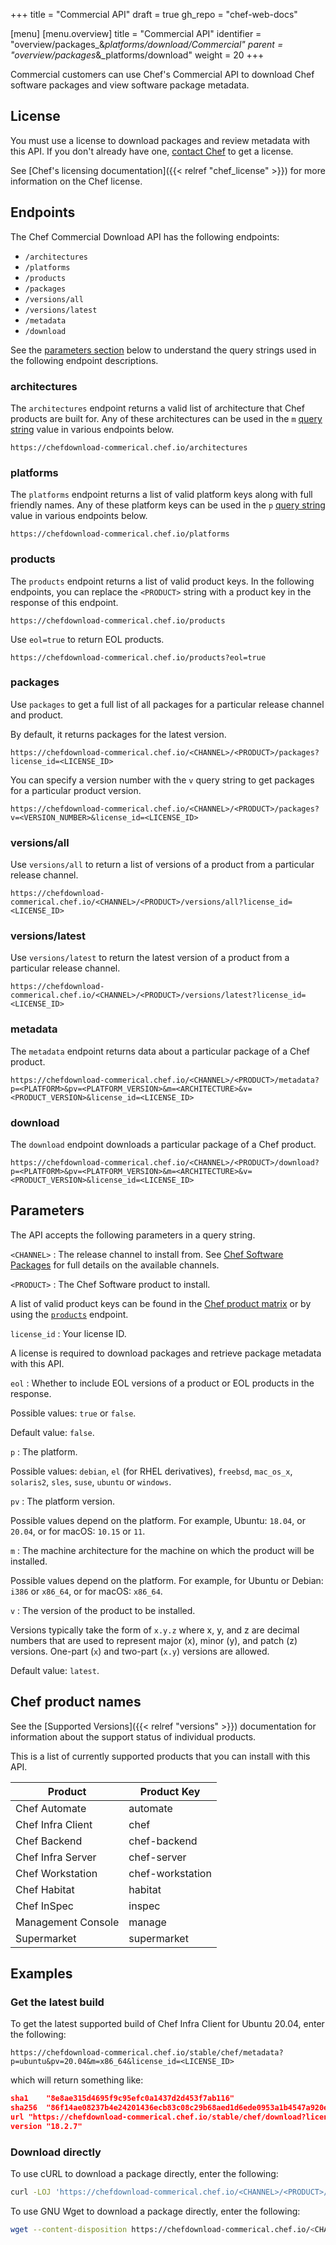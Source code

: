 +++
title = "Commercial API"
draft = true
gh_repo = "chef-web-docs"

[menu]
  [menu.overview]
    title = "Commercial API"
    identifier = "overview/packages_&_platforms/download/Commercial"
    parent = "overview/packages_&_platforms/download"
    weight = 20
+++

Commercial customers can use Chef's Commercial API to download Chef software packages and view software package metadata.

## License

You must use a license to download packages and review metadata with this API.
If you don't already have one, [contact Chef](https://www.chef.io/contact-us) to get a license.

See [Chef's licensing documentation]({{< relref "chef_license" >}}) for more information on the Chef license.

## Endpoints

The Chef Commercial Download API has the following endpoints:

- `/architectures`
- `/platforms`
- `/products`
- `/packages`
- `/versions/all`
- `/versions/latest`
- `/metadata`
- `/download`

See the [parameters section](#parameters) below to understand the query strings used in the following endpoint descriptions.

### architectures

The `architectures` endpoint returns a valid list of architecture that Chef products are built for.
Any of these architectures can be used in the `m` [query string](#parameters) value in various endpoints below.

```plain
https://chefdownload-commerical.chef.io/architectures
```

### platforms

The `platforms` endpoint returns a list of valid platform keys along with full friendly names. Any of these platform keys can be used in the `p` [query string](#parameters) value in various endpoints below.

```plain
https://chefdownload-commerical.chef.io/platforms
```

### products

The `products` endpoint returns a list of valid product keys. In the following endpoints, you can replace the `<PRODUCT>` string with a product key in the response of this endpoint.

```plain
https://chefdownload-commerical.chef.io/products
```

Use `eol=true` to return EOL products.

```plain
https://chefdownload-commerical.chef.io/products?eol=true
```

### packages

Use `packages` to get a full list of all packages for a particular release channel and product.

By default, it returns packages for the latest version.

```plain
https://chefdownload-commerical.chef.io/<CHANNEL>/<PRODUCT>/packages?license_id=<LICENSE_ID>
```

You can specify a version number with the `v` query string to get packages for a particular product version.

```plain
https://chefdownload-commerical.chef.io/<CHANNEL>/<PRODUCT>/packages?v=<VERSION_NUMBER>&license_id=<LICENSE_ID>
```

### versions/all

Use `versions/all` to return a list of versions of a product from a particular release channel.

```plain
https://chefdownload-commerical.chef.io/<CHANNEL>/<PRODUCT>/versions/all?license_id=<LICENSE_ID>
```

### versions/latest

Use `versions/latest` to return the latest version of a product from a particular release channel.

```plain
https://chefdownload-commerical.chef.io/<CHANNEL>/<PRODUCT>/versions/latest?license_id=<LICENSE_ID>
```

### metadata

The `metadata` endpoint returns data about a particular package of a Chef product.

```plain
https://chefdownload-commerical.chef.io/<CHANNEL>/<PRODUCT>/metadata?p=<PLATFORM>&pv=<PLATFORM_VERSION>&m=<ARCHITECTURE>&v=<PRODUCT_VERSION>&license_id=<LICENSE_ID>
```

### download

The `download` endpoint downloads a particular package of a Chef product.

```plain
https://chefdownload-commerical.chef.io/<CHANNEL>/<PRODUCT>/download?p=<PLATFORM>&pv=<PLATFORM_VERSION>&m=<ARCHITECTURE>&v=<PRODUCT_VERSION>&license_id=<LICENSE_ID>
```

## Parameters

The API accepts the following parameters in a query string.

`<CHANNEL>`
: The release channel to install from. See [Chef Software Packages](/packages/) for full details on the available channels.

`<PRODUCT>`
: The Chef Software product to install.

  A list of valid product keys can be found in the [Chef product matrix](https://github.com/chef/mixlib-install/blob/main/PRODUCT_MATRIX.md) or by using the [`products`](#products) endpoint.

`license_id`
: Your license ID.

  A license is required to download packages and retrieve package metadata with this API.

`eol`
: Whether to include EOL versions of a product or EOL products in the response.

  Possible values: `true` or `false`.

  Default value: `false`.

`p`
: The platform.

  Possible values: `debian`, `el` (for RHEL derivatives), `freebsd`, `mac_os_x`, `solaris2`, `sles`, `suse`, `ubuntu` or
  `windows`.

`pv`
: The platform version.

  Possible values depend on the platform. For example, Ubuntu: `18.04`, or `20.04`, or for macOS: `10.15` or `11`.

`m`
: The machine architecture for the machine on which the product will be installed.

  Possible values depend on the platform. For example, for
  Ubuntu or Debian: `i386` or `x86_64`, or for macOS: `x86_64`.

`v`
: The version of the product to be installed.

  Versions typically take the form of `x.y.z` where x, y, and z are decimal numbers that are used to represent major (x), minor (y), and patch (z) versions.
  One-part (`x`) and two-part (`x.y`) versions are allowed.

  Default value: `latest`.

## Chef product names

See the [Supported Versions]({{< relref "versions" >}}) documentation for information about the support status of individual products.

This is a list of currently supported products that you can install with this API.

| Product | Product Key  |
| ------- | ------------ |
| Chef Automate | automate |
| Chef Infra Client | chef |
| Chef Backend | chef-backend |
| Chef Infra Server | chef-server |
| Chef Workstation | chef-workstation |
| Chef Habitat | habitat |
| Chef InSpec | inspec |
| Management Console | manage |
| Supermarket | supermarket |

## Examples

### Get the latest build

To get the latest supported build of Chef Infra Client for Ubuntu 20.04, enter the following:

```plain
https://chefdownload-commerical.chef.io/stable/chef/metadata?p=ubuntu&pv=20.04&m=x86_64&license_id=<LICENSE_ID>
```

which will return something like:

```json
sha1	"8e8ae315d4695f9c95efc0a1437d2d453f7ab116"
sha256	"86f14ae08237b4e24201436ecb83c08c29b68aed1d6ede0953a1b4547a920e36"
url	"https://chefdownload-commerical.chef.io/stable/chef/download?license_id=<LICENSE_ID>&m=x86_64&p=ubuntu&pv=20.04"
version	"18.2.7"
```

### Download directly

To use cURL to download a package directly, enter the following:

```bash
curl -LOJ 'https://chefdownload-commerical.chef.io/<CHANNEL>/<PRODUCT>/download?p=<PLATFORM>&pv=<PLATFORM_VERSION>&m=<ARCHITECTURE>&license_id=<LICENSE_ID>'
```

To use GNU Wget to download a package directly, enter the following:

```bash
wget --content-disposition https://chefdownload-commerical.chef.io/<CHANNEL>/<PRODUCT>/download?p=<PLATFORM>&pv=<PLATFORM_VERSION>&m=<ARCHITECTURE>&license_id=<LICENSE_ID>
```
